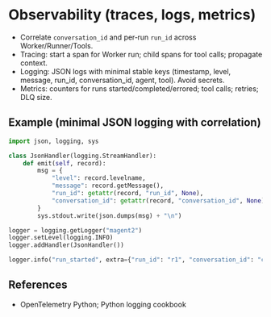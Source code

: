 # Observability (traces, logs, metrics)

- Correlate `conversation_id` and per‑run `run_id` across Worker/Runner/Tools.
- Tracing: start a span for Worker run; child spans for tool calls; propagate context.
- Logging: JSON logs with minimal stable keys (timestamp, level, message, run_id, conversation_id, agent, tool). Avoid secrets.
- Metrics: counters for runs started/completed/errored; tool calls; retries; DLQ size.

## Example (minimal JSON logging with correlation)

```python
import json, logging, sys

class JsonHandler(logging.StreamHandler):
    def emit(self, record):
        msg = {
            "level": record.levelname,
            "message": record.getMessage(),
            "run_id": getattr(record, "run_id", None),
            "conversation_id": getattr(record, "conversation_id", None),
        }
        sys.stdout.write(json.dumps(msg) + "\n")

logger = logging.getLogger("magent2")
logger.setLevel(logging.INFO)
logger.addHandler(JsonHandler())

logger.info("run_started", extra={"run_id": "r1", "conversation_id": "c1"})
```

## References
- OpenTelemetry Python; Python logging cookbook
